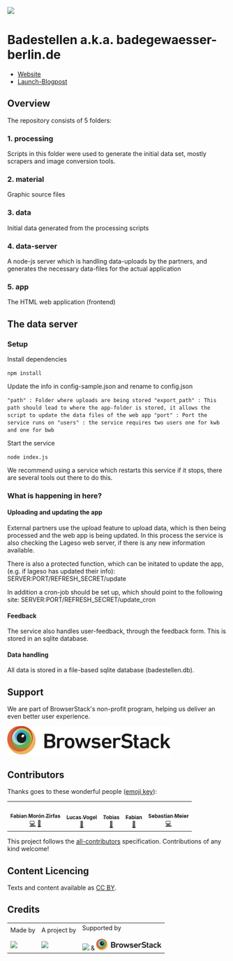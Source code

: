 ![](https://img.shields.io/badge/Build%20with%20%E2%9D%A4%EF%B8%8F-at%20Technologiesitftung%20Berlin-blue)

# Badestellen a.k.a. badegewaesser-berlin.de

- [Website](https://badegewaesser-berlin.de/)
- [Launch-Blogpost](https://lab.technologiestiftung-berlin.de/projects/bathing-water/index.html)

## Overview

The repository consists of 5 folders:

### 1. processing

Scripts in this folder were used to generate the initial data set, mostly scrapers and image conversion tools.

### 2. material

Graphic source files

### 3. data

Initial data generated from the processing scripts

### 4. data-server

A node-js server which is handling data-uploads by the partners, and generates the necessary data-files for the actual application

### 5. app

The HTML web application (frontend)

## The data server

### Setup

Install dependencies

`npm install`

Update the info in config-sample.json and rename to config.json

``"path" : Folder where uploads are being stored
"export_path" : This path should lead to where the app-folder is stored, it allows the script to update the data files of the web app
"port" : Port the service runs on
"users" : the service requires two users one for kwb and one for bwb``

Start the service

`node index.js`

We recommend using a service which restarts this service if it stops, there are several tools out there to do this.

### What is happening in here?

#### Uploading and updating the app

External partners use the upload feature to upload data, which is then being processed and the web app is being updated. In this process the service is also checking the Lageso web server, if there is any new information available.

There is also a protected function, which can be initated to update the app, (e.g. if lageso has updated their info): SERVER:PORT/REFRESH_SECRET/update

In addition a cron-job should be set up, which should point to the following site:
SERVER:PORT/REFRESH_SECRET/update_cron

#### Feedback

The service also handles user-feedback, through the feedback form. This is stored in an sqlite database.

#### Data handling

All data is stored in a file-based sqlite database (badestellen.db).

## Support

We are part of BrowserStack's non-profit program, helping us deliver an even better user experience.

![[](https://www.browserstack.com/)](https://github.com/technologiestiftung/badestellen/raw/master/docs/browserstack.svg)

## Contributors

Thanks goes to these wonderful people ([emoji key](https://allcontributors.org/docs/en/emoji-key)):

<!-- ALL-CONTRIBUTORS-LIST:START - Do not remove or modify this section -->
<!-- prettier-ignore-start -->
<!-- markdownlint-disable -->
<table>
  <tr>
    <td align="center"><a href="https://fabianmoronzirfas.me/"><img src="https://avatars.githubusercontent.com/u/315106?v=4?s=64" width="64px;" alt=""/><br /><sub><b>Fabian Morón Zirfas</b></sub></a><br /><a href="https://github.com/technologiestiftung/CityLAB Slides/commits?author=ff6347" title="Code">💻</a> <a href="https://github.com/technologiestiftung/CityLAB Slides/commits?author=ff6347" title="Documentation">📖</a></td>
    <td align="center"><a href="https://vogelino.com/"><img src="https://avatars.githubusercontent.com/u/2759340?v=4?s=64" width="64px;" alt=""/><br /><sub><b>Lucas Vogel</b></sub></a><br /><a href="https://github.com/technologiestiftung/CityLAB Slides/commits?author=vogelino" title="Documentation">📖</a></td>
    <td align="center"><a href="http://tobiasjordans.de/"><img src="https://avatars.githubusercontent.com/u/111561?v=4?s=64" width="64px;" alt=""/><br /><sub><b>Tobias</b></sub></a><br /><a href="https://github.com/technologiestiftung/CityLAB Slides/commits?author=tordans" title="Documentation">📖</a></td>
    <td align="center"><a href="https://github.com/fdnklg"><img src="https://avatars.githubusercontent.com/u/9034032?v=4?s=64" width="64px;" alt=""/><br /><sub><b>Fabian</b></sub></a><br /><a href="https://github.com/technologiestiftung/CityLAB Slides/commits?author=fdnklg" title="Documentation">📖</a></td>
    <td align="center"><a href="http://www.sebastianmeier.eu/"><img src="https://avatars.githubusercontent.com/u/302789?v=4?s=64" width="64px;" alt=""/><br /><sub><b>Sebastian Meier</b></sub></a><br /><a href="https://github.com/technologiestiftung/CityLAB Slides/commits?author=sebastian-meier" title="Code">💻</a></td>
  </tr>
</table>

<!-- markdownlint-restore -->
<!-- prettier-ignore-end -->

<!-- ALL-CONTRIBUTORS-LIST:END -->

This project follows the [all-contributors](https://github.com/all-contributors/all-contributors) specification. Contributions of any kind welcome!


## Content Licencing

Texts and content available as [CC BY](https://creativecommons.org/licenses/by/3.0/de/). 

## Credits

<table>
  <tr>
    <td>
      Made by <a src="https://citylab-berlin.org/de/start/">
        <br />
        <br />
        <img width="200" src="https://citylab-berlin.org/wp-content/uploads/2021/05/citylab-logo.svg" />
      </a>
    </td>
    <td>
      A project by <a src="https://www.technologiestiftung-berlin.de/">
        <br />
        <br />
        <img width="150" src="https://citylab-berlin.org/wp-content/uploads/2021/05/tsb.svg" />
      </a>
    </td>
    <td>
      Supported by <a src="https://www.browserstack.com/">
        <br />
        <br />
        <img width="80" src="https://citylab-berlin.org/wp-content/uploads/2021/12/B_RBmin_Skzl_Logo_DE_V_PT_RGB-300x200.png" />
        &amp; 
        <img width="150" src="https://github.com/technologiestiftung/badestellen/raw/master/docs/browserstack.svg" />
      </a>
    </td>
  </tr>
</table>

